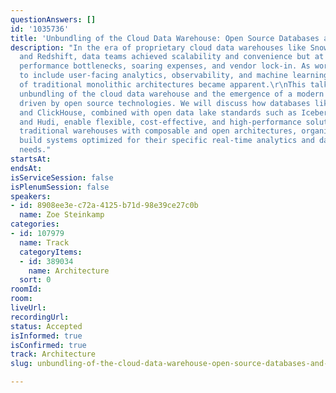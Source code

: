 ```yaml
---
questionAnswers: []
id: '1035736'
title: 'Unbundling of the Cloud Data Warehouse: Open Source Databases and Data Lakes'
description: "In the era of proprietary cloud data warehouses like Snowflake, BigQuery,
  and Redshift, data teams achieved scalability and convenience but at the cost of
  performance bottlenecks, soaring expenses, and vendor lock-in. As workloads expanded
  to include user-facing analytics, observability, and machine learning, the limitations
  of traditional monolithic architectures became apparent.\r\nThis talk examines the
  unbundling of the cloud data warehouse and the emergence of a modern data stack
  driven by open source technologies. We will discuss how databases like Postgres
  and ClickHouse, combined with open data lake standards such as Iceberg, Delta Lake,
  and Hudi, enable flexible, cost-effective, and high-performance solutions. By replacing
  traditional warehouses with composable and open architectures, organizations can
  build systems optimized for their specific real-time analytics and data processing
  needs."
startsAt:
endsAt:
isServiceSession: false
isPlenumSession: false
speakers:
- id: 8908ee3e-c72a-4125-b71d-98e39ce27c0b
  name: Zoe Steinkamp
categories:
- id: 107979
  name: Track
  categoryItems:
  - id: 389034
    name: Architecture
  sort: 0
roomId:
room:
liveUrl:
recordingUrl:
status: Accepted
isInformed: true
isConfirmed: true
track: Architecture
slug: unbundling-of-the-cloud-data-warehouse-open-source-databases-and-data-lakes

---
```

